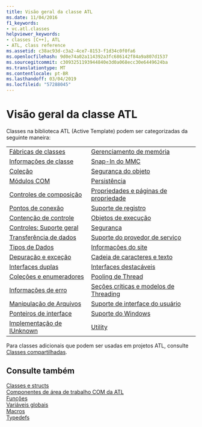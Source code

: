 ```yaml
---
title: Visão geral da classe ATL
ms.date: 11/04/2016
f1_keywords:
- vc.atl.classes
helpviewer_keywords:
- classes [C++], ATL
- ATL, class reference
ms.assetid: c38ac93d-c3a2-4ce7-8153-f1d34c0f0fa6
ms.openlocfilehash: 9d0e74a02a114392a3fc686142f84a9a807d1537
ms.sourcegitcommit: c3093251193944840e3d0a068ecc30e6449624ba
ms.translationtype: MT
ms.contentlocale: pt-BR
ms.lasthandoff: 03/04/2019
ms.locfileid: "57288045"
---
```

# <a name="atl-class-overview"></a>Visão geral da classe ATL

Classes na biblioteca ATL (Active Template) podem ser categorizadas da seguinte maneira:

|||
|-|-|
|[Fábricas de classes](../atl/class-factories-classes.md)|[Gerenciamento de memória](../atl/memory-management-classes.md)|
|[Informações de classe](../atl/class-information-classes.md)|[Snap-In do MMC](../atl/mmc-snap-in-classes.md)|
|[Coleção](../atl/collection-classes.md)|[Segurança do objeto](../atl/object-safety-classes.md)|
|[Módulos COM](../atl/com-modules-classes.md)|[Persistência](../atl/persistence-classes.md)|
|[Controles de composição](../atl/composite-controls-classes.md)|[Propriedades e páginas de propriedade](../atl/properties-and-property-pages-classes.md)|
|[Pontos de conexão](../atl/connection-points-classes.md)|[Suporte de registro](../atl/registry-support-classes.md)|
|[Contenção de controle](../atl/control-containment-classes.md)|[Objetos de execução](../atl/running-objects-classes.md)|
|[Controles: Suporte geral](../atl/controls-general-support-classes.md)|[Segurança](../atl/security-classes.md)|
|[Transferência de dados](../atl/data-transfer-classes.md)|[Suporte do provedor de serviço](../atl/service-provider-support-classes.md)|
|[Tipos de Dados](../atl/data-types-classes.md)|[Informações do site](../atl/site-information-classes.md)|
|[Depuração e exceção](../atl/debugging-and-exceptions-classes.md)|[Cadeia de caracteres e texto](../atl/string-and-text-classes.md)|
|[Interfaces duplas](../atl/dual-interfaces-classes.md)|[Interfaces destacáveis](../atl/tear-off-interfaces-classes.md)|
|[Coleções e enumeradores](../atl/enumerators-and-collections-classes.md)|[Pooling de Thread ](../atl/thread-pooling-classes.md)|
|[Informações de erro](../atl/error-information-classes.md)|[Seções críticas e modelos de Threading](../atl/threading-models-and-critical-sections-classes.md)|
|[Manipulação de Arquivos](../atl/file-handling-classes.md)|[Suporte de interface do usuário](../atl/ui-support-classes.md)|
|[Ponteiros de interface](../atl/interface-pointers-classes.md)|[Suporte do Windows](../atl/windows-support-classes.md)|
|[Implementação de IUnknown](../atl/iunknown-implementation-classes.md)|[Utility](../atl/utility-classes.md)|

Para classes adicionais que podem ser usadas em projetos ATL, consulte [Classes compartilhadas](../atl-mfc-shared/atl-mfc-shared-classes.md).

## <a name="see-also"></a>Consulte também

[Classes e structs](../atl/reference/atl-classes.md)<br/>
[Componentes de área de trabalho COM da ATL](../atl/atl-com-desktop-components.md)<br/>
[Funções](../atl/reference/atl-functions.md)<br/>
[Variáveis globais](../atl/reference/atl-global-variables.md)<br/>
[Macros](../atl/reference/atl-macros.md)<br/>
[Typedefs](../atl/reference/atl-typedefs.md)
